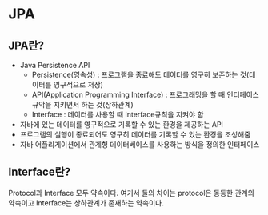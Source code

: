 # JPA

## JPA란?

- Java Persistence API
    - Persistence(영속성) : 프로그램을 종료해도 데이터를 영구히 보존하는 것(데이터를 영구적으로 저장)
    - API(Application Programming Interface) : 프로그래밍을 할 때 인터페이스 규악을 지키면서 하는 것(상하관계)
    - Interface : 데이터를 사용할 때 Interface규칙을 지켜야 함
- 자바에 있는 데이터를 영구적으로 기록할 수 있는 환경을 제공하는 API
- 프로그램의 실행이 종료되어도 영구히 데이터를 기록할 수 있는 환경을 조성해줌
- 자바 어플리게이션에서 관계형 데이터베이스를 사용하는 방식을 정의한 인터페이스

## Interface란?

Protocol과 Interface 모두 약속이다. 여기서 둘의 차이는 protocol은 동등한 관계의 약속이고 Interface는 상하관계가 존재하는 약속이다.